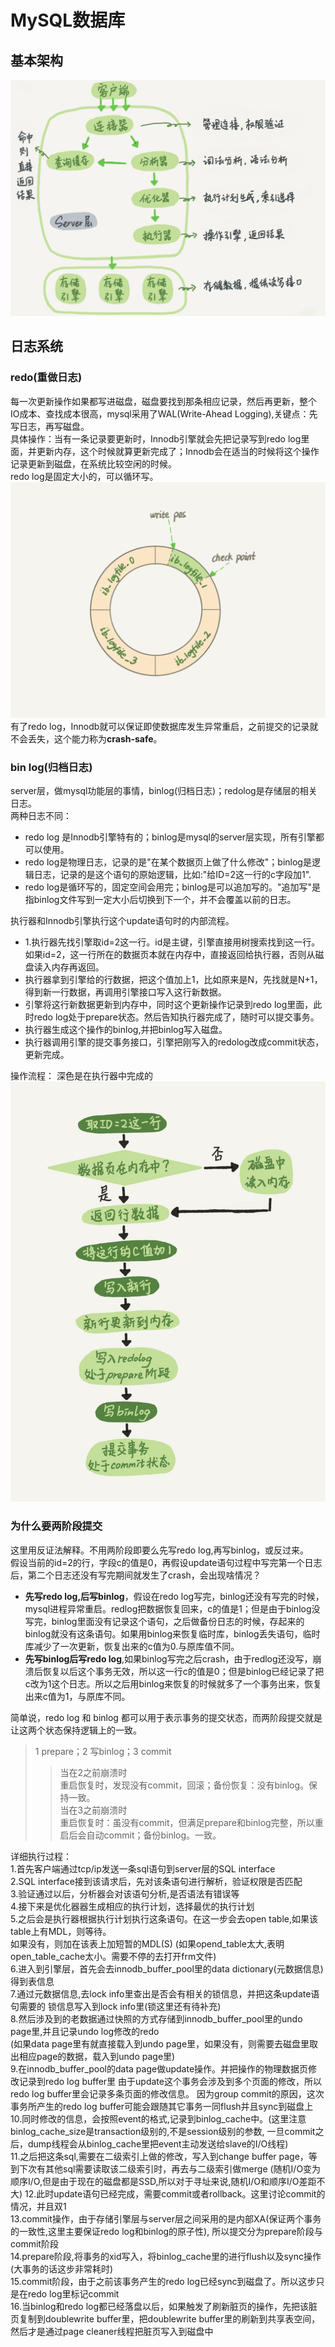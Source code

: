 
# MySQL数据库

## 基本架构
![基本架构图](/数据库/img/mysql-1.png)


## 日志系统
### redo(重做日志)

每一次更新操作如果都写进磁盘，磁盘要找到那条相应记录，然后再更新，整个IO成本、查找成本很高，mysql采用了WAL(Write-Ahead Logging),关键点：先写日志，再写磁盘。  
具体操作：当有一条记录要更新时，Innodb引擎就会先把记录写到redo log里面，并更新内存，这个时候就算更新完成了；Innodb会在适当的时候将这个操作记录更新到磁盘，在系统比较空闲的时候。  
redo log是固定大小的，可以循环写。
![](../img/日志-1.png)
有了redo log，Innodb就可以保证即使数据库发生异常重启，之前提交的记录就不会丢失，这个能力称为<strong>crash-safe</strong>。
### bin log(归档日志)

server层，做mysql功能层的事情，binlog(归档日志)；redolog是存储层的相关日志。  
两种日志不同：
* redo log 是Innodb引擎特有的；binlog是mysql的server层实现，所有引擎都可以使用。
* redo log是物理日志，记录的是"在某个数据页上做了什么修改"；binlog是逻辑日志，记录的是这个语句的原始逻辑，比如:"给ID=2这一行的c字段加1".
* redo log是循环写的，固定空间会用完；binlog是可以追加写的。"追加写"是指binlog文件写到一定大小后切换到下一个，并不会覆盖以前的日志。

执行器和Innodb引擎执行这个update语句时的内部流程。
* 1.执行器先找引擎取id=2这一行。id是主键，引擎直接用树搜索找到这一行。如果id=2，这一行所在的数据页本就在内存中，直接返回给执行器，否则从磁盘读入内存再返回。
* 执行器拿到引擎给的行数据，把这个值加上1，比如原来是N，先找就是N+1，得到新一行数据，再调用引擎接口写入这行新数据。
* 引擎将这行新数据更新到内存中，同时这个更新操作记录到redo log里面，此时redo log处于prepare状态。然后告知执行器完成了，随时可以提交事务。
* 执行器生成这个操作的binlog,并把binlog写入磁盘。
* 执行器调用引擎的提交事务接口，引擎把刚写入的redolog改成commit状态，更新完成。

操作流程：
深色是在执行器中完成的
![](../img/日志-2.png)

### 为什么要两阶段提交
这里用反证法解释。不用两阶段即要么先写redo log,再写binlog，或反过来。  
假设当前的id=2的行，字段c的值是0，再假设update语句过程中写完第一个日志后，第二个日志还没有写完期间就发生了crash，会出现啥情况？
* <strong>先写redo log,后写binlog</strong>，假设在redo log写完，binlog还没有写完的时候，mysql进程异常重启。redlog把数据恢复回来，c的值是1；但是由于binlog没写完，binlog里面没有记录这个语句，之后做备份日志的时候，存起来的binlog就没有这条语句。如果用binlog来恢复临时库，binlog丢失语句，临时库减少了一次更新，恢复出来的c值为0.与原库值不同。
* <strong>先写binlog后写redo log</strong>,如果binlog写完之后crash，由于redlog还没写，崩溃后恢复以后这个事务无效，所以这一行c的值是0；但是binlog已经记录了把c改为1这个日志。所以之后用binlog来恢复的时候就多了一个事务出来，恢复出来c值为1，与原库不同。

简单说，redo log 和 binlog 都可以用于表示事务的提交状态，而两阶段提交就是让这两个状态保持逻辑上的一致。

> 1 prepare；2 写binlog；3 commit  
>>当在2之前崩溃时  
重启恢复时，发现没有commit，回滚；备份恢复：没有binlog。保持一致。  
>>当在3之前崩溃时  
重启恢复时：虽没有commit，但满足prepare和binlog完整，所以重启后会自动commit；备份binlog。一致。

详细执行过程：  
1.首先客户端通过tcp/ip发送一条sql语句到server层的SQL interface  
2.SQL interface接到该请求后，先对该条语句进行解析，验证权限是否匹配  
3.验证通过以后，分析器会对该语句分析,是否语法有错误等  
4.接下来是优化器器生成相应的执行计划，选择最优的执行计划  
5.之后会是执行器根据执行计划执行这条语句。在这一步会去open table,如果该table上有MDL，则等待。  
如果没有，则加在该表上加短暂的MDL(S)
(如果opend_table太大,表明open_table_cache太小。需要不停的去打开frm文件)  
6.进入到引擎层，首先会去innodb_buffer_pool里的data dictionary(元数据信息)得到表信息  
7.通过元数据信息,去lock info里查出是否会有相关的锁信息，并把这条update语句需要的
锁信息写入到lock info里(锁这里还有待补充)  
8.然后涉及到的老数据通过快照的方式存储到innodb_buffer_pool里的undo page里,并且记录undo log修改的redo  
(如果data page里有就直接载入到undo page里，如果没有，则需要去磁盘里取出相应page的数据，载入到undo page里)  
9.在innodb_buffer_pool的data page做update操作。并把操作的物理数据页修改记录到redo log buffer里
由于update这个事务会涉及到多个页面的修改，所以redo log buffer里会记录多条页面的修改信息。
因为group commit的原因，这次事务所产生的redo log buffer可能会跟随其它事务一同flush并且sync到磁盘上  
10.同时修改的信息，会按照event的格式,记录到binlog_cache中。(这里注意binlog_cache_size是transaction级别的,不是session级别的参数,
一旦commit之后，dump线程会从binlog_cache里把event主动发送给slave的I/O线程)  
11.之后把这条sql,需要在二级索引上做的修改，写入到change buffer page，等到下次有其他sql需要读取该二级索引时，再去与二级索引做merge
(随机I/O变为顺序I/O,但是由于现在的磁盘都是SSD,所以对于寻址来说,随机I/O和顺序I/O差距不大)
12.此时update语句已经完成，需要commit或者rollback。这里讨论commit的情况，并且双1  
13.commit操作，由于存储引擎层与server层之间采用的是内部XA(保证两个事务的一致性,这里主要保证redo log和binlog的原子性),
所以提交分为prepare阶段与commit阶段  
14.prepare阶段,将事务的xid写入，将binlog_cache里的进行flush以及sync操作(大事务的话这步非常耗时)  
15.commit阶段，由于之前该事务产生的redo log已经sync到磁盘了。所以这步只是在redo log里标记commit  
16.当binlog和redo log都已经落盘以后，如果触发了刷新脏页的操作，先把该脏页复制到doublewrite buffer里，把doublewrite buffer里的刷新到共享表空间，然后才是通过page cleaner线程把脏页写入到磁盘中  